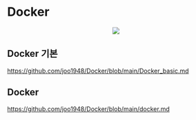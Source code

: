 # Docker
<div align="center">
 	<img src="https://d1.awsstatic.com/acs/characters/Logos/Docker-Logo_Horizontel_279x131.b8a5c41e56b77706656d61080f6a0217a3ba356d.png" />
</div>

## Docker 기본
https://github.com/joo1948/Docker/blob/main/Docker_basic.md

## Docker
https://github.com/joo1948/Docker/blob/main/docker.md

